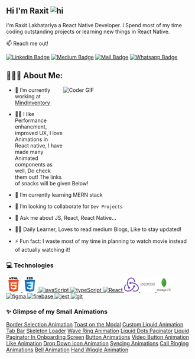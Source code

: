 ## Hi I'm Raxit <img src="https://user-images.githubusercontent.com/1303154/88677602-1635ba80-d120-11ea-84d8-d263ba5fc3c0.gif" width="28px" height="28px" alt="hi">

I'm Raxit Lakhatariya a React Native Developer. I Spend most of my time coding outstanding projects or learning new things in React Native.

:mailbox: Reach me out!

[![Linkedin Badge](https://img.shields.io/badge/-Linkedin-0e76a8?style=flat&labelColor=0e76a8&logo=linkedin&logoColor=white)](https://www.linkedin.com/in/raxit-lakhatariya-983a17123/) [![Medium Badge](https://img.shields.io/badge/-Medium-white?style=flat&labelColor=white&logo=medium&logoColor=black)](https://medium.com/@rakshit.lakhatariya) [![Mail Badge](https://img.shields.io/badge/-Email-c0392b?style=flat&labelColor=c0392b&logo=gmail&logoColor=white)](mailto:raxit988@gmail.com) [![Whatsapp Badge](https://img.shields.io/badge/-Whatsapp-00a884?style=flat&labelColor=00a884&logo=whatsapp&logoColor=white&link=https://wa.me/+917600759991)](https://wa.me/+917600759991) 

## 👨🏻‍💻 About Me:

<img alt="Coder GIF" height=250 width=350 src="https://cdn.dribbble.com/users/730703/screenshots/6581243/avento.gif" align="right" />

- 🔭 I’m currently working at [MindInventory](https://www.mindinventory.com/)
  
- 🙋‍♂️ I like Performance enhancment, improved UX, I love Animations in React native, I have made many Animated components as well, Do check them out! The links of snacks will be given Below!

- 🌱 I’m currently learning MERN stack

- 👯 I’m looking to collaborate for `Dev Projects`

- 💬 Ask me about JS, React, React Native...

- 👨‍💻 Daily Learner, Loves to read medium Blogs, Like to stay updated!

- ⚡ Fun fact: I waste most of my time in planning to watch movie instead of actually watching it!

### 💻 Technologies
<p align="left"> 
<a href="https://www.w3.org/html/" target="_blank" rel="noreferrer"> <img src="https://raw.githubusercontent.com/devicons/devicon/master/icons/html5/html5-original-wordmark.svg" alt="html5" width="40" height="40"/> </a> 
<a href="https://www.w3schools.com/css/" target="_blank" rel="noreferrer"> <img src="https://raw.githubusercontent.com/devicons/devicon/master/icons/css3/css3-original-wordmark.svg" alt="css3" width="40" height="40"/> </a> 
<a href="https://www.w3schools.com/js/" target="_blank" rel="noreferrer"> <img src="https://www.vectorlogo.zone/logos/javascript/javascript-icon.svg" alt="javaScript" width="40" height="40"/> </a> 
<a href="https://www.typescriptlang.org/" target="_blank" rel="noreferrer"> <img src="https://www.vectorlogo.zone/logos/typescriptlang/typescriptlang-icon.svg" alt="typeScript" width="40" height="40"/> </a> 
<a href="https://react.dev/" target="_blank" rel="noreferrer"> <img src="https://www.vectorlogo.zone/logos/reactjs/reactjs-icon.svg" alt="React" width="40" height="40"/> </a> 
<a href="https://redux.js.org" target="_blank" rel="noreferrer"> <img src="https://raw.githubusercontent.com/devicons/devicon/master/icons/redux/redux-original.svg" alt="redux" width="40" height="40"/> </a> 
<a href="https://expressjs.com" target="_blank" rel="noreferrer"> <img src="https://raw.githubusercontent.com/devicons/devicon/master/icons/express/express-original-wordmark.svg" alt="express" width="40" height="40"/> </a> 
<a href="https://www.mongodb.com/" target="_blank" rel="noreferrer"> <img src="https://raw.githubusercontent.com/devicons/devicon/master/icons/mongodb/mongodb-original-wordmark.svg" alt="mongodb" width="40" height="40"/> </a> 
<a href="https://www.figma.com/" target="_blank" rel="noreferrer"> <img src="https://www.vectorlogo.zone/logos/figma/figma-icon.svg" alt="figma" width="40" height="40"/> </a> 
<a href="https://firebase.google.com/" target="_blank" rel="noreferrer"> <img src="https://www.vectorlogo.zone/logos/firebase/firebase-icon.svg" alt="firebase" width="40" height="40"/> </a> 
<a href="https://jestjs.io" target="_blank" rel="noreferrer"> <img src="https://www.vectorlogo.zone/logos/jestjsio/jestjsio-icon.svg" alt="jest" width="40" height="40"/> </a>  
<a href="https://git-scm.com/" target="_blank" rel="noreferrer"> <img src="https://www.vectorlogo.zone/logos/git-scm/git-scm-icon.svg" alt="git" width="40" height="40"/> </a> 
</p>

### ✨ Glimpse of my Small Animations

[Border Selection Animation](https://snack.expo.dev/@raxit/border-selection-animation)
[Toast on the Modal](https://snack.expo.dev/@raxit/toast-on-the-modal)
[Custom Liquid Animation Tab Bar](https://snack.expo.dev/@raxit/custom-liquid-animation-tab-bar)
[Skeleton Loader](https://snack.expo.dev/@raxit/skeleton-loader)
[Wave Ring Animation](https://snack.expo.dev/@raxit/wavering-animation)
[Liquid Dots Paginator](https://snack.expo.dev/@raxit/liquid-dots-paginator)
[Liquid Paginator In Onboarding Screen](https://snack.expo.dev/@raxit/liquid-paginator-in-onboarding-screen)
[Button Animations](https://snack.expo.dev/@raxit/button-animations)
[Video Button Animation](https://snack.expo.dev/@raxit/video-button-animation)
[Like Animation](https://snack.expo.dev/@raxit/like-animation)
[Drop Down Icon Animation](https://snack.expo.dev/@raxit/drop-down-icon-animation)
[Syncing Animations](https://snack.expo.dev/@raxit/syncing-animation)
[Call Ringing Animations](https://snack.expo.dev/@raxit/call-ringing-animation)
[Bell Animation](https://snack.expo.dev/@raxit/bell-animation-)
[Hand Wiggle Animation](https://snack.expo.dev/@raxit/hand-wiggle-animation)
